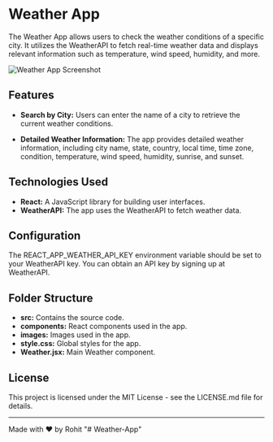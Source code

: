 # Weather App


The Weather App allows users to check the weather conditions of a specific city. It utilizes the WeatherAPI to fetch real-time weather data and displays relevant information such as temperature, wind speed, humidity, and more.

![Weather App Screenshot](https://github.com/rohitvinodyadav9/Unified-Mentors/assets/149653208/ccc2d687-ab9f-464c-8140-409de665b84a)



## Features

- **Search by City:** Users can enter the name of a city to retrieve the current weather conditions.

- **Detailed Weather Information:** The app provides detailed weather information, including city name, state, country, local time, time zone, condition, temperature, wind speed, humidity, sunrise, and sunset.

## Technologies Used

- **React:** A JavaScript library for building user interfaces.
- **WeatherAPI:** The app uses the WeatherAPI to fetch weather data.

## Configuration
The REACT_APP_WEATHER_API_KEY environment variable should be set to your WeatherAPI key. You can obtain an API key by signing up at WeatherAPI.

## Folder Structure
- **src:** Contains the source code.
- **components:** React components used in the app.
- **images:** Images used in the app.
- **style.css:** Global styles for the app.
- **Weather.jsx:** Main Weather component.

## License
This project is licensed under the MIT License - see the LICENSE.md file for details.

<hr>

Made with ❤️ by Rohit
"# Weather-App" 
